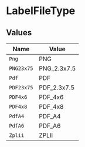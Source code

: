# LabelFileType


## Values

| Name        | Value       |
| ----------- | ----------- |
| `Png`       | PNG         |
| `PNG23x75`  | PNG_2.3x7.5 |
| `Pdf`       | PDF         |
| `PDF23x75`  | PDF_2.3x7.5 |
| `PDF4x6`    | PDF_4x6     |
| `PDF4x8`    | PDF_4x8     |
| `PdfA4`     | PDF_A4      |
| `PdfA6`     | PDF_A6      |
| `Zplii`     | ZPLII       |